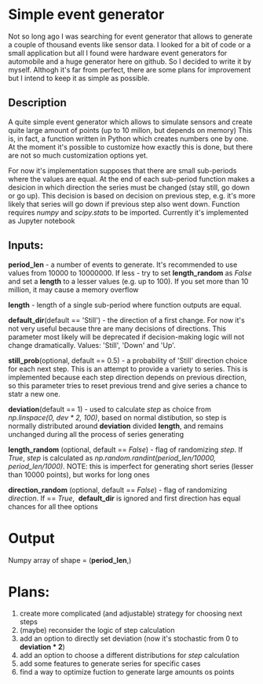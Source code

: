 # Simple event generator
Not so long ago I was searching for event generator that allows to generate a couple of thousand events like sensor data. I looked for a bit of code or a small application but all I found were hardware event generators for automobile and a huge generator here on github. So I decided to write it by myself. Althogh it's far from perfect, there are some plans for improvement but I intend to keep it as simple as possible.

## Description
A quite simple event generator which allows to simulate sensors and create quite large amount of points (up to 10 millon, but depends on memory)
This is, in fact, a function written in Python which creates numbers one by one. At the moment it's possible to customize how exactly this is done, but there are not so much customization options yet. 

For now it's implementation supposes that there are small sub-periods where the values are equal. At the end of each sub-period function makes a desicion in which direction the series must be changed (stay still, go down or go up). This decision is based on decision on previous step, e.g. it's more likely that series will go down if previous step also went down.
Function requires *numpy* and *scipy.stats* to be imported.
Currently it's implemented as Jupyter notebook

## Inputs:
**period_len** - a number of events to generate. It's recommended to use values from 10000 to 10000000. If less - try to set **length_random** as *False* and set a **length** to a lesser values (e.g. up to 100). If you set more than 10 million, it may cause a memory overflow

**length** - length of a single sub-period where function outputs are equal. 

**default_dir**(default == 'Still') - the direction of a first change. For now it's not very useful because thre are many decisions of directions. This parameter most likely will be deprecated if decision-making logic will not change dramatically. Values: 'Still', 'Down' and 'Up'.

**still_prob**(optional, default == 0.5) - a probability of 'Still' direction choice for each next step. This is an attempt to provide a variety to series. This is implemented because each step direction depends on previous direction, so this parameter tries to reset previous trend and give series a chance to statr a new one.

**deviation**(default == 1) - used to calculate _step_ as choice from *np.linspace(0, dev * 2, 100)*, based on normal distibution, so step is normally distributed around **deviation** divided **length**, and remains unchanged during all the process of series generating

**length_random** (optional, default == _False_) - flag of randomizing _step_. If _True_,  _step_ is calculated as _np.random.randint(period_len/10000, period_len/1000)_. NOTE: this is imperfect for generating short series (lesser than 10000 points), but works for long ones

**direction_random** (optional, default == _False_) - flag of randomizing _direction_. If  == _True_,  **default_dir** is ignored and first direction has equal chances for all thee options


# Output
Numpy array of shape = (**period_len**,)

# Plans:
1) create more complicated (and adjustable) strategy for choosing next steps
2) (maybe) reconsider the logic of step calculation
3) add an option to directly set deviation (now it's stochastic from 0 to **deviation * 2**)
4) add an option to choose a different distributions for _step_ calculation
5) add some features to generate series for specific cases
6) find a way to optimize fuction to generate large amounts os points
